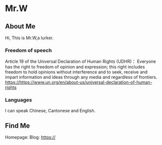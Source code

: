 # Mr.W

## About Me

Hi, This is Mr.W,a lurker.

### Freedom of speech

Article 19 of the Universal Declaration of Human Rights (UDHR)： Everyone has the right to freedom of opinion and expression; this right includes freedom to hold opinions without interference and to seek, receive and impart information and ideas through any media and regardless of frontiers.  
<https://https://www.un.org/en/about-us/universal-declaration-of-human-rights>

### Languages

I can speak Chinese, Cantonese and English.

## Find Me
Homepage: 
Blog: <https://>  


